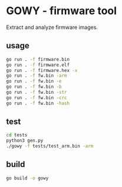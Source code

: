 # GOWY - firmware tool

Extract and analyze firmware images.

## usage
```bash
go run . -f firmware.bin
go run . -f firmware.elf
go run . -f firmware.hex -x
go run . -f fw.bin -arm
go run . -f fw.bin -e
go run . -f fw.bin -b
go run . -f fw.bin -str
go run . -f fw.bin -crc
go run . -f fw.bin -hash
```

## test
```bash
cd tests
python3 gen.py
./gowy -f tests/test_arm.bin -arm
```


## build
```bash 
go build -o gowy
```
